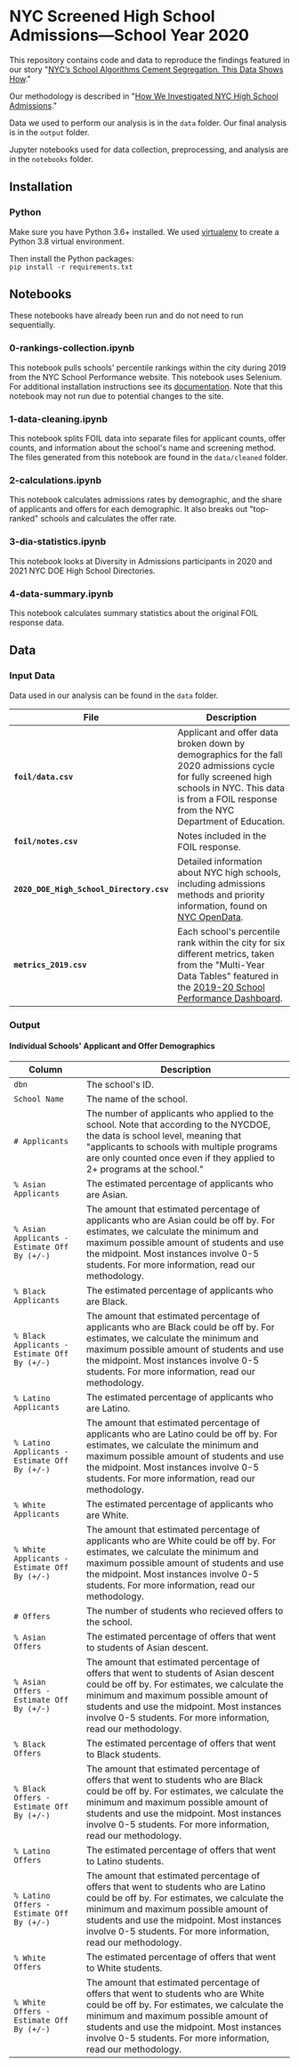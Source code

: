 # NYC Screened High School Admissions—School Year 2020
This repository contains code and data to reproduce the findings featured in our story "[NYC’s School Algorithms Cement Segregation. This Data Shows How]()."

Our methodology is described in "[How We Investigated NYC High School Admissions]()."

Data we used to perform our analysis is in the `data` folder. Our final analysis is in the `output` folder.

Jupyter notebooks used for data collection, preprocessing, and analysis are in the `notebooks` folder.

## Installation
### Python
Make sure you have Python 3.6+ installed. We used [virtualenv](https://docs.python-guide.org/dev/virtualenvs/) to create a Python 3.8 virtual environment.

Then install the Python packages:<br>
`pip install -r requirements.txt`

## Notebooks
These notebooks have already been run and do not need to run sequentially.

### 0-rankings-collection.ipynb

This notebook pulls schools' percentile rankings within the city during 2019 from the NYC School Performance website. This notebook uses Selenium. For additional installation instructions see its [documentation](https://selenium-python.readthedocs.io/installation.html). Note that this notebook may not run due to potential changes to the site.

### 1-data-cleaning.ipynb

This notebook splits FOIL data into separate files for applicant counts, offer counts, and information about the school's name and screening method. The files generated from this notebook are found in the `data/cleaned` folder.

### 2-calculations.ipynb

This notebook calculates admissions rates by demographic, and the share of applicants and offers for each demographic. It also breaks out "top-ranked" schools and calculates the offer rate.

### 3-dia-statistics.ipynb

This notebook looks at Diversity in Admissions participants in 2020 and 2021 NYC DOE High School Directories.

### 4-data-summary.ipynb

This notebook calculates summary statistics about the original FOIL response data.

## Data

### Input Data

Data used in our analysis can be found in the `data` folder.

| File | Description |
|------|-------------|
| **`foil/data.csv`** | Applicant and offer data broken down by demographics for the fall 2020 admissions cycle for fully screened high schools in NYC. This data is from a FOIL response from the NYC Department of Education. |
| **`foil/notes.csv`** | Notes included in the FOIL response. |
| **`2020_DOE_High_School_Directory.csv`** | Detailed information about NYC high schools, including admissions methods and priority information, found on [NYC OpenData](https://data.cityofnewyork.us/Education/2020-DOE-High-School-Directory/23z9-6uk9). |
| **`metrics_2019.csv`** | Each school's percentile rank within the city for six different metrics, taken from the "Multi-Year Data Tables" featured in the [2019-20 School Performance Dashboard](https://tools.nycenet.edu/dashboard/#dbn=02M418&report_type=HS&view=City). |

### Output

#### Individual Schools' Applicant and Offer Demographics

| Column | Description |
|--------|-------------|
|`dbn`| The school's ID. |
|`School Name`| The name of the school.|
|`# Applicants`| The number of applicants who applied to the school. Note that according to the NYCDOE, the data is school level, meaning that "applicants to schools with multiple programs are only counted once even if they applied to 2+ programs at the school."
|`% Asian Applicants`| The estimated percentage of applicants who are Asian.
|`% Asian Applicants - Estimate Off By (+/-)`| The amount that estimated percentage of applicants who are Asian could be off by. For estimates, we calculate the minimum and maximum possible amount of students and use the midpoint. Most instances involve 0-5 students. For more information, read our methodology.
|`% Black Applicants`| The estimated percentage of applicants who are Black.
|`% Black Applicants - Estimate Off By (+/-)`| The amount that estimated percentage of applicants who are Black could be off by. For estimates, we calculate the minimum and maximum possible amount of students and use the midpoint. Most instances involve 0-5 students. For more information, read our methodology.
|`% Latino Applicants`| The estimated percentage of applicants who are Latino.
|`% Latino Applicants - Estimate Off By (+/-)`| The amount that estimated percentage of applicants who are Latino could be off by. For estimates, we calculate the minimum and maximum possible amount of students and use the midpoint. Most instances involve 0-5 students. For more information, read our methodology.
|`% White Applicants`| The estimated percentage of applicants who are White.
|`% White Applicants - Estimate Off By (+/-)`| The amount that estimated percentage of applicants who are White could be off by. For estimates, we calculate the minimum and maximum possible amount of students and use the midpoint. Most instances involve 0-5 students. For more information, read our methodology.
|`# Offers`| The number of students who recieved offers to the school.
|`% Asian Offers`| The estimated percentage of offers that went to students of Asian descent.
|`% Asian Offers - Estimate Off By (+/-)`| The amount that estimated percentage of offers that went to students of Asian descent could be off by. For estimates, we calculate the minimum and maximum possible amount of students and use the midpoint. Most instances involve 0-5 students. For more information, read our methodology.
|`% Black Offers`| The estimated percentage of offers that went to Black students.
|`% Black Offers - Estimate Off By (+/-)`| The amount that estimated percentage of offers that went to students who are Black could be off by. For estimates, we calculate the minimum and maximum possible amount of students and use the midpoint. Most instances involve 0-5 students. For more information, read our methodology.
|`% Latino Offers`| The estimated percentage of offers that went to Latino students.
|`% Latino Offers - Estimate Off By (+/-)`| The amount that estimated percentage of offers that went to students who are Latino could be off by. For estimates, we calculate the minimum and maximum possible amount of students and use the midpoint. Most instances involve 0-5 students. For more information, read our methodology.
|`% White Offers`| The estimated percentage of offers that went to White students.
|`% White Offers - Estimate Off By (+/-)`| The amount that estimated percentage of offers that went to students who are White could be off by. For estimates, we calculate the minimum and maximum possible amount of students and use the midpoint. Most instances involve 0-5 students. For more information, read our methodology. 
